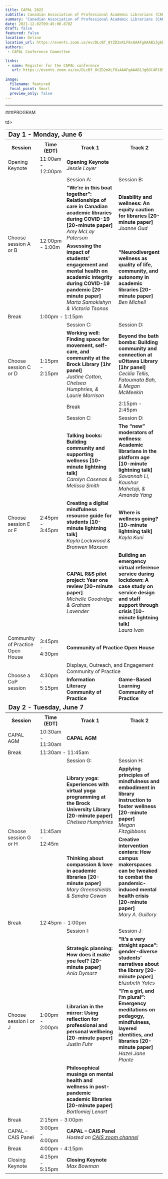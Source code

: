 ```yaml
---
title: CAPAL 2022
subtitle: Canadian Association of Professional Academic Librarians (CAPAL) Conference
summary: "Canadian Association of Professional Academic Librarians (CAPAL) Conference"
date: 2021-12-02T09:45:00.878Z
draft: false
featured: false
location: Online
location_url: https://events.zoom.us/ev/DLcBf_8tZD2mXLF8sAAAFgAAAB1Jg6DC4RlB59fqQghMRbUJ0y19GtfPZU-uPLEBeOMdf8yvPuCY~AEdhYueavXMvJCsgl-NOUsUNZUySPICd5Xl2NN0
authors:
 - CAPAL Conference Committee

links:
 - name: Register for the CAPAL conference
   url: https://events.zoom.us/ev/DLcBf_8tZD2mXLF8sAAAFgAAAB1Jg6DC4RlB59fqQghMRbUJ0y19GtfPZU-uPLEBeOMdf8yvPuCY~AEdhYueavXMvJCsgl-NOUsUNZUySPICd5Xl2NN0
   
image:
  filename: featured
  focal_point: Smart
  preview_only: false
---
```


---

###PROGRAM 
<table style="width:100%">
  <tr>
      <td colspan=4 style="font-size:20px"><strong>Day 1 - Monday, June 6</strong> </td>
  </tr>
  <tr>
    <th style="width:15%">Session</th>
    <th style="width:15%">Time (EDT)</th>
    <th style="width:40%">Track 1</th>
    <th style="width:40%">Track 2</th>
  </tr>
  <tr>
    <td>Opening Keynote</td>
    <td>11:00am - 12:00pm</td>
    <td colspan=2>
      <STRONG>Opening Keynote</STRONG></br>
        <i>Jessie Loyer</i>
    </td>
  </tr>
  <tr>
    <td rowspan=3>Choose session A or B</td>
    <td rowspan=3>12:00pm - 1:00m</td>
    <td>Session A:</td>
    <td>Session B:</td>
  </tr>
  <tr>
    <td><strong>“We’re in this boat together”: Relationships of care in Canadian academic libraries during COVID-19 [20-minute paper]</strong><br>
        <i>Amy McLay Paterson</i>
     </td>
    <td><strong>Disability and wellness: An equity caution for libraries [20-minute paper]</strong><br>
        <i>Joanne Oud</i>
    </td>
  </tr>
  <tr>
    <td><strong>Assessing the impact of students’ engagement and mental health on academic integrity during COVID-19 pandemic [20-minute paper]</strong><br>
        <i>Marta Samokishyn & Victoria Tsonos </i>
    <td><strong>“Neurodivergent wellness as quality of life, community, and autonomy in academic libraries [20-minute paper]</strong><br>
        <i>Ben Michell</i>
    </td>
  </tr>
  <tr>
    <td>Break</td>
    <td colspan=3>1:00pm - 1:15pm</td>
  </tr>
  <tr>
    <td rowspan=3>Choose session C or D</td>
    <td rowspan=3>1:15pm - 2:15pm</td>
    <td>Session C:</td>
    <td>Session D:</td>
  </tr>
  <tr>
    <td><strong>Working well: Finding space for movement, self-care, and community at the Brock Library [1hr panel]</strong><br>
        <i>Justine Cotton, Chelsea Humphries, & Laurie Morrison</i>
    <td><strong>Beyond the bath bombs: Building community and connection at uOttawa Library [1hr panel]</strong><br>
        <i>Cecilia Tellis, Fatoumata Bah, & Megan McMeekin</i>
    </td>
  </tr> 
  <tr>
    <td>Break</td>
    <td colspan=3>2:15pm - 2:45pm</td>
  </tr>
  <tr>
    <td rowspan=4>Choose session E or F</td>
    <td rowspan=4>2:45pm - 3:45pm</td>
    <td>Session C:</td>
    <td>Session D:</td>
  </tr>
  <tr>
    <td><strong>Talking books: Building community and supporting wellness [10-minute lightning talk]</strong><br>
        <i>Carolyn Casenas & Melissa Smith</i>
    <td><strong>The “new” moderators of wellness: Academic librarians in the platform age [10-minute lightning talk]</strong><br>
        <i>Savannah Li, Kaushar Mahetaji, & Amanda Yang</i>
    </td>
  </tr>
  <tr>
    <td><strong>Creating a digital mindfulness resource guide for students [10-minute lightning talk]</strong><br>
        <i>Kayla Lockwood & Bronwen Maxson</i>
    <td><strong>Where is wellness going? [10-minute lightning talk]</strong><br>
        <i>Kayla Kuni</i>
    </td>
  </tr>
  <tr>
    <td><strong>CAPAL R&S pilot project: Year one review [20-minute paper]</strong><br>
        <i>Michelle Goodridge & Graham Lavender</i>
    <td><strong>Building an emergency virtual reference service during lockdown: A case study on service design and staff support through crisis [10-minute lightning talk]</strong><br>
        <i>Laura Ivan</i>
    </td>
    </tr>
  <tr>
    <td>Community of Practice Open House</td>
    <td>3:45pm - 4:30pm</td>
    <td colspan=2>
      <STRONG>Community of Practice Open House</STRONG> 
    </td>
  </tr>
  <tr>
    <td rowspan=2>Choose a CoP session</td>td>
    <td rowspan=2>4:30pm - 5:15pm</td>  
    <td colspan=2>Displays, Outreach, and Engagement Community of Practice</td>
   </tr>
   <tr>
    <td><STRONG>Information Literacy Community of Practice</STRONG></td>
    <td><STRONG>Game-Based Learning Community of Practice<STRONG></td> 
  </tr>
  <tr>
      <td colspan=3 style="font-size:20px"><strong><font>Day 2 - Tuesday, June 7</font></strong></td>
  </tr>
  <tr>
    <th>Session</th>
    <th>Time (EDT)</th>
    <th>Track 1</th>
    <th>Track 2</th>
  </tr>
  <tr>
    <td>CAPAL AGM</td>
    <td>10:30am - 11:30am</td>
    <td colspan=2>
      <STRONG>CAPAL AGM</STRONG> 
    </td>
  </tr>
  <tr>
    <td>Break</td>
    <td colspan=3>11:30am - 11:45am</td>
  </tr>  
  <tr>
    <td rowspan=3>Choose session G or H</td>
    <td rowspan=3>11:45am - 12:45m</td>
    <td>Session G:</td>
    <td>Session H:</td>
  </tr>
  <tr>
    <td><strong>Library yoga: Experiences with virtual yoga programming at the Brock University Library [20-minute paper]</strong><br>
        <i>Chelsea Humphries</i>
    </td>
    <td><strong>Applying principles of mindfulness and embodiment in library instruction to foster wellness [20-minute paper]</strong><br>
        <i>Megan Fitzgibbons</i>
    </td>
  </tr>
  <tr>
    <td><strong>Thinking about compassion & love in academic libraries [20-minute paper]</strong><br>
        <i>Mary Greenshields & Sandra Cowan </i>
    </td>
    <td><strong>Creative intervention centers: How campus makerspaces can be tweaked to combat the pandemic-induced mental health crisis [20-minute paper]</strong><br>
        <i>Mary A. Guillory</i>
    </td>
  </tr>
  </tr> 
  <tr>
    <td>Break</td>
    <td colspan=3>12:45pm - 1:00pm</td>
  </tr>
  <tr>
    <td rowspan=4>Choose session I or J</td>
    <td rowspan=4>1:00pm - 2:00pm</td>
    <td>Session I:</td>
    <td>Session J:</td>
  </tr>
  <tr>
    <td><strong>Strategic planning: How does it make you feel? [20-minute paper]</strong><br>
        <i>Ania Dymarz</i>
    <td><strong>“It’s a very straight space”: gender-diverse students’ narratives about the library [20-minute paper]</strong><br>
        <i>Elizabeth Yates</i>
    </td>
  </tr>
  <tr>
    <td><strong>Librarian in the mirror: Using reflection for professional and personal wellbeing [20-minute paper]</strong><br>
        <i>Justin Fuhr</i>
    <td><strong>“I’m a girl, and I’m plural”: Emergency meditations on pedagogy, mindfulness, layered identities, and libraries [20-minute paper]</strong><br>
        <i>Hazel Jane Plante</i>
    </td>
  </tr>
  <tr>
    <td><strong>Philosophical musings on mental health and wellness in post-pandemic academic libraries [20-minute paper]</strong><br>
        <i>Bartlomiej Lenart</i>
    </td>
    </tr>
  <tr>
    <td>Break</td>
    <td colspan=3>2:15pm - 3:00pm</td>
  </tr>
  <tr>
    <td>CAPAL – CAIS Panel </td>
    <td>3:00pm - 4:00pm</td>
    <td colspan=2>
      <STRONG>CAPAL – CAIS Panel</STRONG><br>
        <i>Hosted on <a href="https://us06web.zoom.us/j/88016818664?wd=bWlEMk1oZ3FyWTVFNXZISUh4dlZJdz09">CAIS zoom channel</a></i>
    </td>
  </tr>
  <tr>
    <td>Break</td>
    <td colspan=3>4:00pm - 4:15pm</td>
  </tr>
  <tr>
    <td>Closing Keynote</td>
    <td>4:15pm - 5:15pm</td>
    <td colspan=2>
      <STRONG>Closing Keynote</STRONG><br>
        <i>Max Bowman</i>
    </td>
  </tr>
</table>
